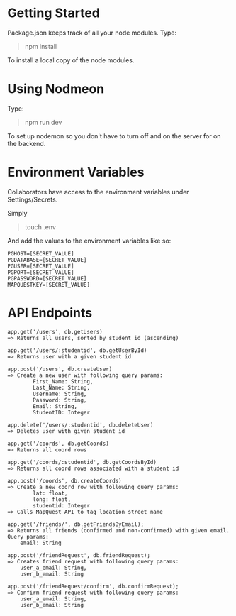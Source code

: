 # Getting Started
Package.json keeps track of all your node modules. Type:
> npm install

To install a local copy of the node modules.

# Using Nodmeon
Type:
> npm run dev

To set up nodemon so you don't have to turn off and on the server for on the backend.

# Environment Variables

Collaborators have access to the environment variables under Settings/Secrets. 

Simply
> touch .env

And add the values to the environment variables like so:
```
PGHOST=[SECRET_VALUE]
PGDATABASE=[SECRET_VALUE]
PGUSER=[SECRET_VALUE]
PGPORT=[SECRET_VALUE]
PGPASSWORD=[SECRET_VALUE]
MAPQUESTKEY=[SECRET_VALUE]
```

# API Endpoints

```
app.get('/users', db.getUsers) 
=> Returns all users, sorted by student id (ascending)

app.get('/users/:studentid', db.getUserById)
=> Returns user with a given student id

app.post('/users', db.createUser)
=> Create a new user with following query params:
        First_Name: String,
        Last_Name: String,
        Username: String,
        Password: String,
        Email: String,
        StudentID: Integer

app.delete('/users/:studentid', db.deleteUser)
=> Deletes user with given student id

app.get('/coords', db.getCoords)
=> Returns all coord rows

app.get('/coords/:studentid', db.getCoordsById)
=> Returns all coord rows associated with a student id

app.post('/coords', db.createCoords)
=> Create a new coord row with following query params:
        lat: float,
        long: float,
        studentid: Integer
=> Calls MapQuest API to tag location street name

app.get('/friends/', db.getFriendsByEmail);
=> Returns all friends (confirmed and non-confirmed) with given email. Query params:
    email: String

app.post('/friendRequest', db.friendRequest);
=> Creates friend request with following query params:
    user_a_email: String,
    user_b_email: String

app.post('/friendRequest/confirm', db.confirmRequest);
=> Confirm friend request with following query params:
    user_a_email: String,
    user_b_email: String

```